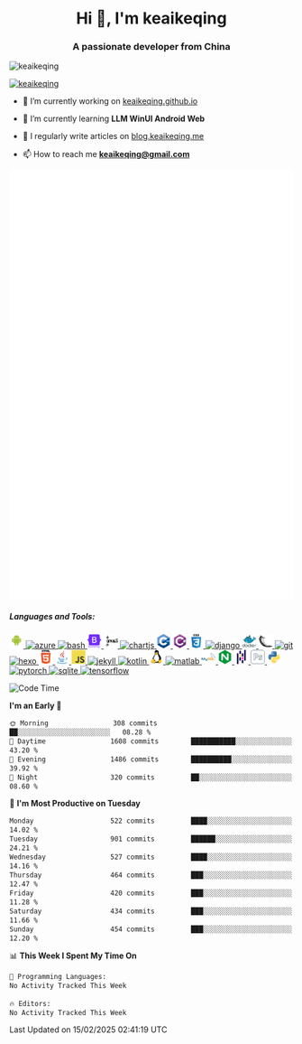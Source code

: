 <h1 align="center">Hi 👋, I'm keaikeqing</h1>
<h3 align="center">A passionate developer from China</h3>

<p align="left"> <img src="https://komarev.com/ghpvc/?username=keaikeqing&label=Profile%20views&color=0e75b6&style=flat" alt="keaikeqing" /> </p>

<p align="left"> <a href="https://github.com/ryo-ma/github-profile-trophy"><img src="https://github-profile-trophy.vercel.app/?username=keaikeqing&rank=SECRET,SSS,SS,S,AAA,AA,A,B" alt="keaikeqing" /></a> </p>

- 🔭 I’m currently working on [keaikeqing.github.io](blog.keaikeqing.me)

- 🌱 I’m currently learning **LLM WinUI Android Web**

- 📝 I regularly write articles on [blog.keaikeqing.me](blog.keaikeqing.me)

- 📫 How to reach me **<keaikeqing@gmail.com>**

<!-- 图片附加 -->
<p align="left"> <img src="./assets/github-metrics.svg" alt="metrics" /> </p>

<!-- <h5 align="left">Connect with me:</h5>
<p align="left">
<a href="https://leetcode.cn/u/keaikeqing/" target="blank"><img align="center" src="https://raw.githubusercontent.com/rahuldkjain/github-profile-readme-generator/master/src/images/icons/Social/leet-code.svg" alt="keaikeqing" height="25" width="25" /></a>
</p> -->

<h5 align="left">Languages and Tools:</h5>
<p align="left"> <a href="https://developer.android.com" target="_blank" rel="noreferrer"> <img src="https://raw.githubusercontent.com/devicons/devicon/master/icons/android/android-original-wordmark.svg" alt="android" width="25" height="25"/> </a> <a href="https://azure.microsoft.com/en-in/" target="_blank" rel="noreferrer"> <img src="https://www.vectorlogo.zone/logos/microsoft_azure/microsoft_azure-icon.svg" alt="azure" width="25" height="25"/> </a> <a href="https://www.gnu.org/software/bash/" target="_blank" rel="noreferrer"> <img src="https://www.vectorlogo.zone/logos/gnu_bash/gnu_bash-icon.svg" alt="bash" width="25" height="25"/> </a> <a href="https://getbootstrap.com" target="_blank" rel="noreferrer"> <img src="https://raw.githubusercontent.com/devicons/devicon/master/icons/bootstrap/bootstrap-plain-wordmark.svg" alt="bootstrap" width="25" height="25"/> </a> <a href="https://canvasjs.com" target="_blank" rel="noreferrer"> <img src="https://raw.githubusercontent.com/Hardik0307/Hardik0307/master/assets/canvasjs-charts.svg" alt="canvasjs" width="25" height="25"/> </a> <a href="https://www.chartjs.org" target="_blank" rel="noreferrer"> <img src="https://www.chartjs.org/media/logo-title.svg" alt="chartjs" width="25" height="25"/> </a> <a href="https://www.w3schools.com/cpp/" target="_blank" rel="noreferrer"> <img src="https://raw.githubusercontent.com/devicons/devicon/master/icons/cplusplus/cplusplus-original.svg" alt="cplusplus" width="25" height="25"/> </a> <a href="https://www.w3schools.com/cs/" target="_blank" rel="noreferrer"> <img src="https://raw.githubusercontent.com/devicons/devicon/master/icons/csharp/csharp-original.svg" alt="csharp" width="25" height="25"/> </a> <a href="https://www.w3schools.com/css/" target="_blank" rel="noreferrer"> <img src="https://raw.githubusercontent.com/devicons/devicon/master/icons/css3/css3-original-wordmark.svg" alt="css3" width="25" height="25"/> </a> <a href="https://www.djangoproject.com/" target="_blank" rel="noreferrer"> <img src="https://cdn.worldvectorlogo.com/logos/django.svg" alt="django" width="25" height="25"/> </a> <a href="https://www.docker.com/" target="_blank" rel="noreferrer"> <img src="https://raw.githubusercontent.com/devicons/devicon/master/icons/docker/docker-original-wordmark.svg" alt="docker" width="25" height="25"/> </a> <a href="https://flask.palletsprojects.com/" target="_blank" rel="noreferrer"> <img src="./assets/svg/flask.svg" alt="flask" width="25" height="25"/> </a> <a href="https://git-scm.com/" target="_blank" rel="noreferrer"> <img src="https://www.vectorlogo.zone/logos/git-scm/git-scm-icon.svg" alt="git" width="25" height="25"/> </a> <a href="hexo.io/" target="_blank" rel="noreferrer"> <img src="https://www.vectorlogo.zone/logos/hexoio/hexoio-icon.svg" alt="hexo" width="25" height="25"/> </a> <a href="https://www.w3.org/html/" target="_blank" rel="noreferrer"> <img src="https://raw.githubusercontent.com/devicons/devicon/master/icons/html5/html5-original-wordmark.svg" alt="html5" width="25" height="25"/> </a> <a href="https://www.java.com" target="_blank" rel="noreferrer"> <img src="https://raw.githubusercontent.com/devicons/devicon/master/icons/java/java-original.svg" alt="java" width="25" height="25"/> </a> <a href="https://developer.mozilla.org/en-US/docs/Web/JavaScript" target="_blank" rel="noreferrer"> <img src="https://raw.githubusercontent.com/devicons/devicon/master/icons/javascript/javascript-original.svg" alt="javascript" width="25" height="25"/> </a> <a href="https://jekyllrb.com/" target="_blank" rel="noreferrer"> <img src="https://www.vectorlogo.zone/logos/jekyllrb/jekyllrb-icon.svg" alt="jekyll" width="25" height="25"/> </a> <a href="https://kotlinlang.org" target="_blank" rel="noreferrer"> <img src="https://www.vectorlogo.zone/logos/kotlinlang/kotlinlang-icon.svg" alt="kotlin" width="25" height="25"/> </a> <a href="https://www.linux.org/" target="_blank" rel="noreferrer"> <img src="https://raw.githubusercontent.com/devicons/devicon/master/icons/linux/linux-original.svg" alt="linux" width="25" height="25"/> </a> <a href="https://www.mathworks.com/" target="_blank" rel="noreferrer"> <img src="https://upload.wikimedia.org/wikipedia/commons/2/21/Matlab_Logo.png" alt="matlab" width="25" height="25"/> </a> <a href="https://www.mysql.com/" target="_blank" rel="noreferrer"> <img src="https://raw.githubusercontent.com/devicons/devicon/master/icons/mysql/mysql-original-wordmark.svg" alt="mysql" width="25" height="25"/> </a> <a href="https://www.nginx.com" target="_blank" rel="noreferrer"> <img src="https://raw.githubusercontent.com/devicons/devicon/master/icons/nginx/nginx-original.svg" alt="nginx" width="25" height="25"/> </a> <a href="https://pandas.pydata.org/" target="_blank" rel="noreferrer"> <img src="https://raw.githubusercontent.com/devicons/devicon/2ae2a900d2f041da66e950e4d48052658d850630/icons/pandas/pandas-original.svg" alt="pandas" width="25" height="25"/> </a> <a href="https://www.photoshop.com/en" target="_blank" rel="noreferrer"> <img src="https://raw.githubusercontent.com/devicons/devicon/master/icons/photoshop/photoshop-line.svg" alt="photoshop" width="25" height="25"/> </a> <a href="https://www.python.org" target="_blank" rel="noreferrer"> <img src="https://raw.githubusercontent.com/devicons/devicon/master/icons/python/python-original.svg" alt="python" width="25" height="25"/> </a> <a href="https://pytorch.org/" target="_blank" rel="noreferrer"> <img src="https://www.vectorlogo.zone/logos/pytorch/pytorch-icon.svg" alt="pytorch" width="25" height="25"/> </a> <a href="https://www.sqlite.org/" target="_blank" rel="noreferrer"> <img src="https://www.vectorlogo.zone/logos/sqlite/sqlite-icon.svg" alt="sqlite" width="25" height="25"/> </a> <a href="https://www.tensorflow.org" target="_blank" rel="noreferrer"> <img src="https://www.vectorlogo.zone/logos/tensorflow/tensorflow-icon.svg" alt="tensorflow" width="25" height="25"/> </a> </p>

<!--START_SECTION:waka-->
![Code Time](http://img.shields.io/badge/Code%20Time-968%20hrs%205%20mins-blue)

**I'm an Early 🐤** 

```text
🌞 Morning                308 commits         ██░░░░░░░░░░░░░░░░░░░░░░░   08.28 % 
🌆 Daytime                1608 commits        ███████████░░░░░░░░░░░░░░   43.20 % 
🌃 Evening                1486 commits        ██████████░░░░░░░░░░░░░░░   39.92 % 
🌙 Night                  320 commits         ██░░░░░░░░░░░░░░░░░░░░░░░   08.60 % 
```
📅 **I'm Most Productive on Tuesday** 

```text
Monday                   522 commits         ████░░░░░░░░░░░░░░░░░░░░░   14.02 % 
Tuesday                  901 commits         ██████░░░░░░░░░░░░░░░░░░░   24.21 % 
Wednesday                527 commits         ████░░░░░░░░░░░░░░░░░░░░░   14.16 % 
Thursday                 464 commits         ███░░░░░░░░░░░░░░░░░░░░░░   12.47 % 
Friday                   420 commits         ███░░░░░░░░░░░░░░░░░░░░░░   11.28 % 
Saturday                 434 commits         ███░░░░░░░░░░░░░░░░░░░░░░   11.66 % 
Sunday                   454 commits         ███░░░░░░░░░░░░░░░░░░░░░░   12.20 % 
```


📊 **This Week I Spent My Time On** 

```text
💬 Programming Languages: 
No Activity Tracked This Week

🔥 Editors: 
No Activity Tracked This Week
```


 Last Updated on 15/02/2025 02:41:19 UTC
<!--END_SECTION:waka-->
